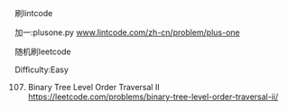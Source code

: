 刷lintcode

加一:plusone.py
www.lintcode.com/zh-cn/problem/plus-one



随机刷leetcode


Difficulty:Easy

107. Binary Tree Level Order Traversal II
https://leetcode.com/problems/binary-tree-level-order-traversal-ii/



<!-- 327. Count of Range Sum 
https://leetcode.com/problems/count-of-range-sum/ -->